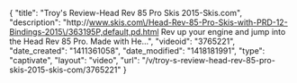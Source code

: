 {
    "title": "Troy's Review-Head Rev 85 Pro Skis 2015-Skis.com",
    "description": "http:\/\/www.skis.com\/Head-Rev-85-Pro-Skis-with-PRD-12-Bindings-2015\/363195P,default,pd.html Rev up your engine and jump into the Head Rev 85 Pro. Made with He...",
    "videoid": "3765221",
    "date_created": "1411361058",
    "date_modified": "1418181991",
    "type": "captivate",
    "layout": "video",
    "url": "\/v\/troy-s-review-head-rev-85-pro-skis-2015-skis-com\/3765221"
}